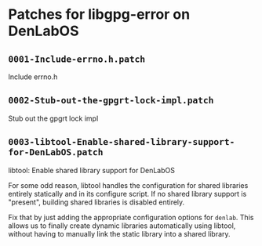 # Patches for libgpg-error on DenLabOS

## `0001-Include-errno.h.patch`

Include errno.h


## `0002-Stub-out-the-gpgrt-lock-impl.patch`

Stub out the gpgrt lock impl


## `0003-libtool-Enable-shared-library-support-for-DenLabOS.patch`

libtool: Enable shared library support for DenLabOS

For some odd reason, libtool handles the configuration for shared
libraries entirely statically and in its configure script. If no
shared library support is "present", building shared libraries is
disabled entirely.

Fix that by just adding the appropriate configuration options for
`denlab`. This allows us to finally create dynamic libraries
automatically using libtool, without having to manually link the
static library into a shared library.

